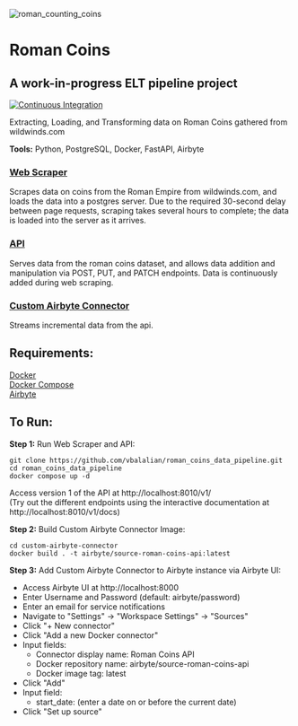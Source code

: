 ![roman_counting_coins](https://github.com/vbalalian/RomanCoins/assets/120220346/d52d3ba8-1f29-488a-82ec-9de71460daaa)

# Roman Coins
## A work-in-progress ELT pipeline project
[![Continuous Integration](https://github.com/vbalalian/RomanCoins/actions/workflows/ci.yml/badge.svg)](https://github.com/vbalalian/RomanCoins/actions/workflows/ci.yml)

Extracting, Loading, and Transforming data on Roman Coins gathered from wildwinds.com

**Tools:** Python, PostgreSQL, Docker, FastAPI, Airbyte

### [Web Scraper](web_scraping/web_scraper.py)

Scrapes data on coins from the Roman Empire from wildwinds.com, and loads the data into a postgres server. Due to the required 30-second delay between page requests, scraping takes several hours to complete; the data is loaded into the server as it arrives.

### [API](api/main.py)

Serves data from the roman coins dataset, and allows data addition and manipulation via POST, PUT, and PATCH endpoints. Data is continuously added during web scraping. 

### [Custom Airbyte Connector](custom-airbyte-connector/source_roman_coin_api/source.py)

Streams incremental data from the api.

## Requirements:

[Docker](https://docs.docker.com/engine/install/)\
[Docker Compose](https://docs.docker.com/compose/install/)\
[Airbyte](https://docs.airbyte.com/deploying-airbyte/local-deployment)

## To Run:

**Step 1:**
Run Web Scraper and API:
```
git clone https://github.com/vbalalian/roman_coins_data_pipeline.git
cd roman_coins_data_pipeline
docker compose up -d
```
Access version 1 of the API at http://localhost:8010/v1/ \
(Try out the different endpoints using the interactive documentation at http://localhost:8010/v1/docs)

**Step 2:**
Build Custom Airbyte Connector Image:
```
cd custom-airbyte-connector
docker build . -t airbyte/source-roman-coins-api:latest
```

**Step 3:**
Add Custom Airbyte Connector to Airbyte instance via Airbyte UI:
- Access Airbyte UI at http://localhost:8000
- Enter Username and Password (default: airbyte/password)
- Enter an email for service notifications
- Navigate to "Settings" -> "Workspace Settings" -> "Sources"
- Click "+ New connector"
- Click "Add a new Docker connector"
- Input fields:
  - Connector display name: Roman Coins API
  - Docker repository name: airbyte/source-roman-coins-api
  - Docker image tag: latest
- Click "Add"
- Input field:
  - start_date: (enter a date on or before the current date)
- Click "Set up source"

